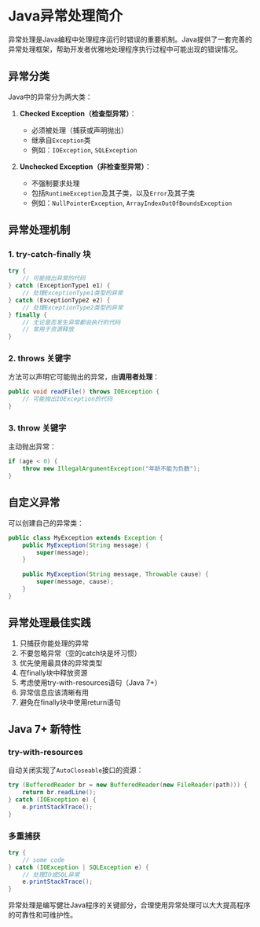 # Java异常处理简介

异常处理是Java编程中处理程序运行时错误的重要机制。Java提供了一套完善的异常处理框架，帮助开发者优雅地处理程序执行过程中可能出现的错误情况。

## 异常分类

Java中的异常分为两大类：

1. **Checked Exception（检查型异常）**：
   - 必须被处理（捕获或声明抛出）
   - 继承自`Exception`类
   - 例如：`IOException`, `SQLException`

2. **Unchecked Exception（非检查型异常）**：
   - 不强制要求处理
   - 包括`RuntimeException`及其子类，以及`Error`及其子类
   - 例如：`NullPointerException`, `ArrayIndexOutOfBoundsException`

## 异常处理机制

### 1. try-catch-finally 块

```java
try {
    // 可能抛出异常的代码
} catch (ExceptionType1 e1) {
    // 处理ExceptionType1类型的异常
} catch (ExceptionType2 e2) {
    // 处理ExceptionType2类型的异常
} finally {
    // 无论是否发生异常都会执行的代码
    // 常用于资源释放
}
```

### 2. throws 关键字

方法可以声明它可能抛出的异常，由**调用者处理**：

```java
public void readFile() throws IOException {
    // 可能抛出IOException的代码
}
```

### 3. throw 关键字

主动抛出异常：

```java
if (age < 0) {
    throw new IllegalArgumentException("年龄不能为负数");
}
```

## 自定义异常

可以创建自己的异常类：

```java
public class MyException extends Exception {
    public MyException(String message) {
        super(message);
    }
    
    public MyException(String message, Throwable cause) {
        super(message, cause);
    }
}
```

## 异常处理最佳实践

1. 只捕获你能处理的异常
2. 不要忽略异常（空的catch块是坏习惯）
3. 优先使用最具体的异常类型
4. 在finally块中释放资源
5. 考虑使用try-with-resources语句（Java 7+）
6. 异常信息应该清晰有用
7. 避免在finally块中使用return语句

## Java 7+ 新特性

### try-with-resources

自动关闭实现了`AutoCloseable`接口的资源：

```java
try (BufferedReader br = new BufferedReader(new FileReader(path))) {
    return br.readLine();
} catch (IOException e) {
    e.printStackTrace();
}
```

### 多重捕获

```java
try {
    // some code
} catch (IOException | SQLException e) {
    // 处理IO或SQL异常
    e.printStackTrace();
}
```

异常处理是编写健壮Java程序的关键部分，合理使用异常处理可以大大提高程序的可靠性和可维护性。